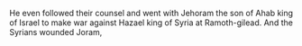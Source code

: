 He even followed their counsel and went with Jehoram the son of Ahab king of Israel to make war against Hazael king of Syria at Ramoth-gilead. And the Syrians wounded Joram,
